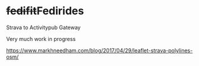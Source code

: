 # ~~fedifit~~Fedirides
Strava to Activitypub Gateway

Very much work in progress


https://www.markhneedham.com/blog/2017/04/29/leaflet-strava-polylines-osm/
